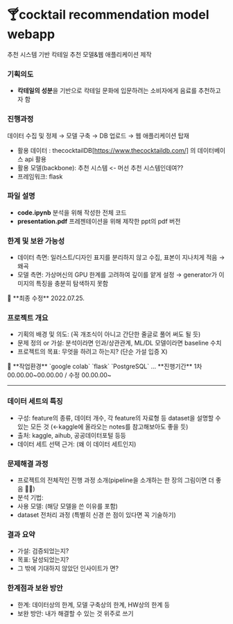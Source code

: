 # 🍸cocktail recommendation model webapp 
추천 시스템 기반 칵테일 추천 모델&웹 애플리케이션 제작



### 기획의도
- **칵테일의 성분**을 기반으로 칵테일 문화에 입문하려는 소비자에게 음료를 추천하고자 함

### 진행과정
데이터 수집 및 정제 → 모델 구축 → DB 업로드 → 웹 애플리케이션 탑재
- 활용 데이터 : thecocktailDB[https://www.thecocktaildb.com/] 의 데이터베이스 api 활용
- 활용 모델(backbone): 추천 시스템 <- 머선 추천 시스템인데여?? 
- 프레임워크: flask

### 파일 설명
- **code.ipynb** 분석을 위해 작성한 전체 코드 
- **presentation.pdf** 프레젠테이션을 위해 제작한 ppt의 pdf 버전

### 한계 및 보완 가능성 
- 데이터 측면: 일러스트/디자인 표지를 분리하지 않고 수집, 표본이 지나치게 적음 → 왜곡 
- 모델 측면: 가상머신의 GPU 한계를 고려하여 깊이를 얕게 설정 → generator가 이미지의 특징을 충분히 탐색하지 못함 


<aside>
💭 **최종 수정** 2022.07.25.

</aside>

### 프로젝트 개요

- 기획의 배경 및 의도: (꼭 개조식이 아니고 간단한 줄글로 풀어 써도 될 듯)
- 문제 정의 or 가설: 분석이라면 인과/상관관계, ML/DL 모델이라면 baseline 수치
- 프로젝트의 목표: 무엇을 하려고 하는지? (단순 가설 입증 X)

<aside>
💭 **작업환경** `google colab` `flask` `PostgreSQL` … 
**진행기간** 1차 00.00.00~00.00.00 / 수정 00.00.00~

</aside>

---

### 데이터 세트의 특징

- 구성: feature의 종류, 데이터 개수, 각 feature의 자료형 등 dataset을 설명할 수 있는 모든 것 (←kaggle에 올라오는 notes를 참고해보아도 좋을 듯)
- 출처: kaggle, aihub, 공공데이터포털 등등
- 데이터 세트 선택 근거: (왜 이 데이터 세트인지)

### 문제해결 과정

- 프로젝트의 전체적인 진행 과정 소개(pipeline을 소개하는 한 장의 그림이면 더 좋음 👍🏻)
- 분석 기법:
- 사용 모델: (해당 모델을 쓴 이유를 포함)
- dataset 전처리 과정 (특별히 신경 쓴 점이 있다면 꼭 기술하기)

### 결과 요약

- 가설: 검증되었는지?
- 목표: 달성되었는지?
- 그 밖에 기대하지 않았던 인사이트가 면?

### 한계점과 보완 방안

- 한계: 데이터상의 한계, 모델 구축상의 한계, HW상의 한계 등
- 보완 방안: 내가 해결할 수 있는 것 위주로 쓰기
